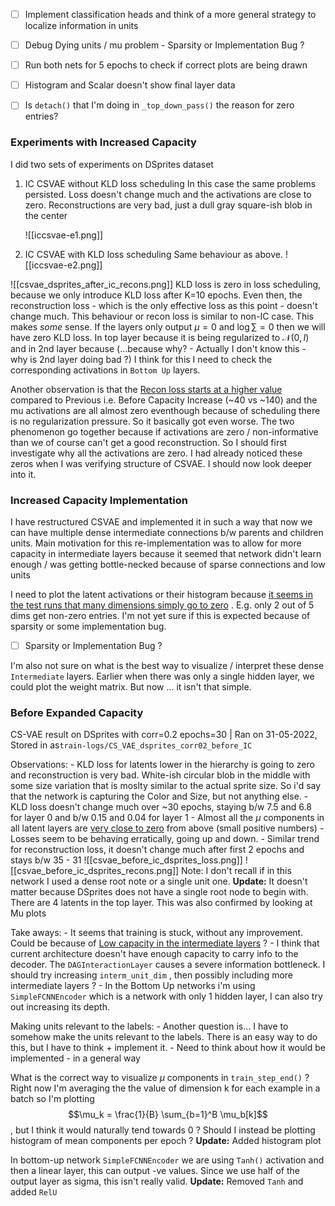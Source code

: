- [ ] Implement classification heads and think of a more general strategy to localize information in units
- [ ] Debug Dying units / mu problem - Sparsity or Implementation Bug ?
- [ ] Run both nets for 5 epochs to check if correct plots are being drawn
- [ ] Histogram and Scalar doesn't show final layer data
- [ ] Is `detach()` that I'm doing in `_top_down_pass()` the reason for zero entries?



### Experiments with Increased Capacity 
I did two sets of experiments on DSprites dataset
1. IC CSVAE without KLD loss scheduling
	In this case the same problems persisted. Loss doesn't change much and the activations are close to zero. Reconstructions are very bad, just a dull gray square-ish blob in the center
	
	![[iccsvae-e1.png]]
2. IC CSVAE with KLD loss scheduling
	Same behaviour as above.
	![[iccsvae-e2.png]]

![[csvae_dsprites_after_ic_recons.png]]
KLD loss is zero in loss scheduling, because we only introduce KLD loss after K=10 epochs. Even then, the reconstruction loss - which is the only effective loss as this point - doesn't change much. This behaviour or recon loss is similar to non-IC case. 
This makes *some* sense. If the layers only output $\mu=0$ and $\log \sum=0$ then we will have zero KLD loss. In top layer because it is being regularized to $\mathcal{N}(0,I)$ and in 2nd layer because (...because why? - Actually I don't know this - why is 2nd layer doing bad ?) I think for this I need to check the corresponding activations in `Bottom Up` layers.

Another observation is that the <u>Recon loss starts at a higher value</u> compared to Previous i.e. Before Capacity Increase (~40 vs  ~140) and the mu activations are all almost zero eventhough because of scheduling there is no regularization pressure. So it basically got even worse.
The two phenomenon go together because if activations are zero / non-informative than we of course can't get a good reconstruction. So I should first investigate why all the activations are zero. I had already noticed these zeros when I was verifying structure of CSVAE. I should now look deeper into it.


### Increased Capacity Implementation

I have restructured CSVAE and implemented it in such a way that now we can have multiple dense intermediate connections b/w parents and children units.
Main motivation for this re-implementation was to allow for more capacity in intermediate layers because it seemed that network didn't learn enough / was getting bottle-necked because of sparse connections and low units

I need to plot the latent activations or their histogram because <u>it seems in the test runs that many dimensions simply go to zero</u> . E.g. only 2 out of 5 dims get non-zero entries. I'm not yet sure if this is expected because of sparsity or some implementation bug.
- [ ] Sparsity or Implementation Bug ?

I'm also not sure on what is the best way to visualize / interpret these dense `Intermediate` layers. Earlier when there was only a single hidden layer, we could plot the weight matrix. But now ... it isn't that simple.


### Before Expanded Capacity

CS-VAE result on DSprites with corr=0.2 epochs=30 | Ran on 31-05-2022, Stored in as`train-logs/CS_VAE_dsprites_corr02_before_IC`

Observations:
	- KLD loss for latents lower in the hierarchy is going to zero and reconstruction is very bad. White-ish circular blob in the middle with some size variation that is moslty similar to the actual sprite size. So i'd say that the network is capturing the Color and Size, but not anything else.
	-  KLD loss doesn't change much over ~30 epochs, staying b/w 7.5 and 6.8 for layer 0 and b/w 0.15 and 0.04 for layer 1
	-  Almost all the $\mu$ components in all latent layers are <u>very close to zero</u> from above (small positive numbers)
	- Losses seem to be behaving erratically, going up and down.
	- Similar trend for reconstruction loss, it doesn't change much after first 2 epochs and stays b/w 35 - 31
![[csvae_before_ic_dsprites_loss.png]]
![[csvae_before_ic_dsprites_recons.png]]
Note: I don't recall if in this network I used a dense root note or a single unit one. 
**Update:** It doesn't matter because DSprites does not have a single root node to begin with. There are 4 latents in the top layer. This was also confirmed by looking at Mu plots

Take aways:
	- It seems that training is stuck, without any improvement. Could be because of <u>Low capacity in the intermediate layers</u> ?
	- I think that current architecture doesn't have enough capacity to carry info to the decoder. The `DAGInteractionLayer` causes a severe information bottleneck. I should try increasing `interm_unit_dim` , then possibly including more intermediate layers ?
	- In the Bottom Up networks i'm using `SimpleFCNNEncoder` which is a network with only 1 hidden layer, I can also try out increasing its depth.

Making units relevant to the labels:
	- Another question is... I have to somehow make the units relevant to the labels. There is an easy way to do this, but I have to think + implement it.
	- Need to think about how it would be implemented - in a general way
 
What is the correct way to visualize $\mu$ components in `train_step_end()` ? 
Right now I'm averaging the the value of dimension k for each example in a batch so I'm plotting $$\mu_k = \frac{1}{B} \sum_{b=1}^B \mu_b[k]$$, but I think it would naturally tend towards 0 ? Should I instead be plotting histogram of mean components per epoch ? **Update:** Added histogram plot

In bottom-up network `SimpleFCNNEncoder` we are using `Tanh()` activation and then a linear layer, this can output -ve values. Since we use half of the output layer as sigma, this isn't really valid. **Update:** Removed `Tanh` and added `RelU`

